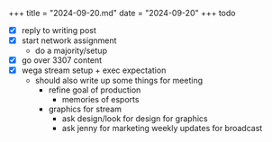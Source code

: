 +++
title = "2024-09-20.md"
date = "2024-09-20"
+++
todo
- [x] reply to writing post
- [x] start network assignment
	- do a majority/setup
- [x] go over 3307 content
- [x] wega stream setup + exec expectation
	- should also write up some things for meeting
		- refine goal of production
			- memories of esports 
		- graphics for stream
			- ask design/look for design for graphics
			- ask jenny for marketing weekly updates for broadcast